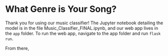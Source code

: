 # What Genre is Your Song? 


Thank you for using our music classifier! The Jupyter notebook detailing the model is in the file Music_Classifier_FINAL.ipynb, and our web app lives in the `app` folder. To run the web app, navigate to the app folder and run `flask run`. 

From there, 